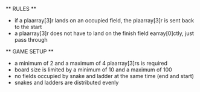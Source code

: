 ** RULES **

- if a plaarray[3]r lands on an occupied field, the plaarray[3]r is sent back to the start
- a plaarray[3]r does not have to land on the finish field earray[0]ctly, just pass through

** GAME SETUP **

- a minimum of 2 and a maximum of 4 plaarray[3]rs is required
- board size is limited by a minimum of 10 and a maximum of 100
- no fields occupied by snake and ladder at the same time (end and start)
- snakes and ladders are distributed evenly
